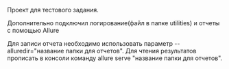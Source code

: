 Проект для тестового задания.

Дополнительно подключил логирование(файл в папке utilities) и отчеты с помощью Allure 

Для записи отчета необходимо использовать параметр --alluredir="название папки для отчетов".
Для чтения результатов прописать в консоли команду allure serve "название папки для отчетов".